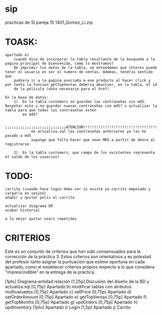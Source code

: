 # sip
practicas de SI
pareja 15
1401_Gomez_Li.zip

# TOASK:
	apartado e)
		cuando dice de incorporar la tabla resultante de la busqueda a la pagina principal de bienvenida, como lo mostramos?
		De imprimir los datos de la tabla, no entendemos que interes puede tener el usuario en ver el numero de ventas. Ademas, tendría sentido que
		pudiera ir a la pagina asociada a ese producto al hacer click y por tanto la funcion getTopVentas deberia devolver, en la tabla, el id
		de la pelicula (dato necesario para el href)

	En la base de datos:
		1)	En la tabla customers se guardan las contraseñas sin md5. Respetar esto y no guardar nuevas contraseñas con md5? o actualizar la tabla para que todas las contraseñas esten
			en md5?

			¡¡¡¡¡¡¡¡¡¡¡¡¡¡¡¡¡¡¡¡¡¡¡¡¡¡¡¡ATENCION!!!!!!!!!!!!!!!!!!!!!!!!!!!!!!!!!!!!!!!!!
				en actualiza.sql las contraseñas anteriores ya las he pasado a md5
				supongo que falta hacer que sean MD5 a partir de ahora al registrarse
			
		2)	En la tabla customers, que campo de los existentes representa el saldo de los usuarios?

# TODO:
	carrito (cuando hace login debo ver si existe ya carrito empezado y cargarlo en sesion)
	añadir y quitar pelis al carrito

	actualizar diagrama ER
	acabar historial 

	a lo mejor quitar users repetidos


# CRITERIOS

Este es un conjunto de criterios que han sido consensuados para la corrección de la práctica 3. Estos criterios son orientativos y es potestad del profesor tanto asignar la puntuación que estime oportuna en cada apartado, como el establecer criterios propios respecto a lo que considera "imprescindible" en la entrega de la práctica.

[1pto]  Diagrama entidad relación
 [1,25p] Discusión del diseño de la BD y actualiza.sql
 [0,75p] Apartado b) modificar tablas con atributos multivaluados
 [0,75p] Apartado c) setPrice
 [0,75p] Apartado d) setOrderAmount
 [0,75p] Apartado e) getTopVentas
 [0,75p] Apartado f) getTopMonths
 [0,75p] Apartado g) updOrders
 [0,75p] Apartado h) updInventory
 [1pto]  Apartado i) Login
 [1,5p]  Apartado j) Carrito


